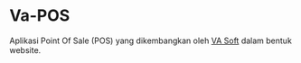 # Va-POS

Aplikasi Point Of Sale (POS) yang dikembangkan oleh [VA Soft](https://vasoft.net) dalam bentuk website.

